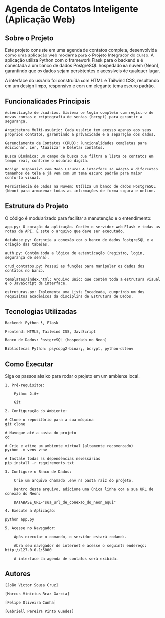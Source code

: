 # Agenda de Contatos Inteligente (Aplicação Web)
## Sobre o Projeto

Este projeto consiste em uma agenda de contatos completa, desenvolvida como uma aplicação web moderna para o Projeto Integrador do curso. A aplicação utiliza Python com o framework Flask para o backend e é conectada a um banco de dados PostgreSQL hospedado na nuvem (Neon), garantindo que os dados sejam persistentes e acessíveis de qualquer lugar.

A interface do usuário foi construída com HTML e Tailwind CSS, resultando em um design limpo, responsivo e com um elegante tema escuro padrão.


## Funcionalidades Principais

    Autenticação de Usuários: Sistema de login completo com registro de novas contas e criptografia de senhas (bcrypt) para garantir a segurança.

    Arquitetura Multi-usuário: Cada usuário tem acesso apenas aos seus próprios contatos, garantindo a privacidade e a separação dos dados.

    Gerenciamento de Contatos (CRUD): Funcionalidades completas para Adicionar, Ler, Atualizar e Deletar contatos.

    Busca Dinâmica: Um campo de busca que filtra a lista de contatos em tempo real, conforme o usuário digita.

    Design Responsivo com Modo Escuro: A interface se adapta a diferentes tamanhos de tela e já vem com um tema escuro padrão para maior conforto visual.

    Persistência de Dados na Nuvem: Utiliza um banco de dados PostgreSQL (Neon) para armazenar todas as informações de forma segura e online.

## Estrutura do Projeto

O código é modularizado para facilitar a manutenção e o entendimento:

    app.py: O coração da aplicação. Contém o servidor web Flask e todas as rotas da API. É este o arquivo que deve ser executado.

    database.py: Gerencia a conexão com o banco de dados PostgreSQL e a criação das tabelas.

    auth.py: Contém toda a lógica de autenticação (registro, login, segurança de senha).

    crud_contatos.py: Possui as funções para manipular os dados dos contatos no banco.

    templates/index.html: Arquivo único que contém toda a estrutura visual e o JavaScript da interface.

    estruturas.py: Implementa uma Lista Encadeada, cumprindo um dos requisitos acadêmicos da disciplina de Estrutura de Dados.

## Tecnologias Utilizadas

    Backend: Python 3, Flask

    Frontend: HTML5, Tailwind CSS, JavaScript

    Banco de Dados: PostgreSQL (hospedado no Neon)

    Bibliotecas Python: psycopg2-binary, bcrypt, python-dotenv

## Como Executar

Siga os passos abaixo para rodar o projeto em um ambiente local.

    1. Pré-requisitos:
    
        Python 3.8+
    
        Git
    
    2. Configuração do Ambiente:
    
    # Clone o repositório para a sua máquina
    git clone 
    
    # Navegue até a pasta do projeto
    cd 
    
    # Crie e ative um ambiente virtual (altamente recomendado)
    python -m venv venv
    
    # Instale todas as dependências necessárias
    pip install -r requirements.txt
    
    3. Configure o Banco de Dados:
    
        Crie um arquivo chamado .env na pasta raiz do projeto.
    
        Dentro deste arquivo, adicione uma única linha com a sua URL de conexão do Neon:
    
        DATABASE_URL="sua_url_de_conexao_do_neon_aqui"
    
    4. Execute a Aplicação:
    
    python app.py
    
    5. Acesse no Navegador:
    
        Após executar o comando, o servidor estará rodando.
    
        Abra seu navegador de internet e acesse o seguinte endereço: http://127.0.0.1:5000
    
        A interface da agenda de contatos será exibida.

## Autores

    [João Victor Souza Cruz]

    [Marcus Vinícius Braz Garcia]

    [Felipe Oliveira Cunha]

    [Gabriell Pereira Pinto Guedes]

